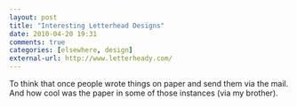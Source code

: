 ```yaml
---
layout: post  
title: "Interesting Letterhead Designs"  
date: 2010-04-20 19:31  
comments: true  
categories: [elsewhere, design]
external-url: http://www.letterheady.com/  
---
```


To think that once people wrote things on paper and send them via the mail. And how cool was the paper in some of those instances (via my brother).
